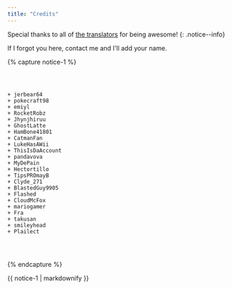 ```yaml
---
title: "Credits"
---
```


Special thanks to all of [the translators](https://crowdin.com/project/dsi-guide) for being awesome!
{: .notice--info}

If I forgot you here, contact me and I'll add your name.

{% capture notice-1 %}<pre>

    + jerbear64
    + pokecraft98
    + emiyl
    + RocketRobz
    + Jhynjhiruu
    + GhostLatte
    + HamBone41801
    + CatmanFan
    + LukeHasAWii
    + ThisIsDaAccount
    + pandavova
    + MyDePain
    + Hectortillo
    + TipsPROmayB
    + Clyde_271
    + BlastedGuy9905
    + Flashed
    + CloudMcFox
    + mariogamer
    + Fra
    + takusan
    + smileyhead
	+ Plailect

</pre>{% endcapture %}

<div class="notice">{{ notice-1 | markdownify }}</div>